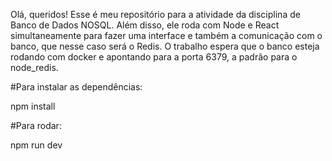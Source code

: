 Olá, queridos!
Esse é meu repositório para a atividade da disciplina de Banco de Dados NOSQL.
Além disso, ele roda com Node e React simultaneamente para fazer uma interface
e também a comunicação com o banco, que nesse caso será o Redis.
O trabalho espera que o banco esteja rodando com docker e apontando para a porta
6379, a padrão para o node_redis.


#Para instalar as dependências:

npm install

#Para rodar:

npm run dev